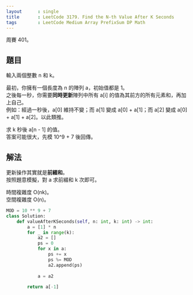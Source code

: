 ```yaml
---
layout      : single
title       : LeetCode 3179. Find the N-th Value After K Seconds
tags        : LeetCode Medium Array PrefixSum DP Math
---
```

周賽 401。

## 題目

輸入兩個整數 n 和 k。  

最初，你擁有一個長度為 n 的陣列 a，初始值都是 1。  
之後每一秒，你需要**同時更新**陣列中所有 a[i] 的值為其前方的所有元素和，再加上自己。  
例如：經過一秒後，a[0] 維持不變；而 a[1] 變成 a[0] + a[1]；而 a[2] 變成 a[0] + a[1] + a[2]。以此類推。  

求 k 秒後 a[n - 1] 的值。  
答案可能很大，先模 10^9 + 7 後回傳。  

## 解法

更新操作其實就是**前綴和**。  
按照題意模擬，對 a 求前綴和 k 次即可。  

時間複雜度 O(nk)。  
空間複雜度 O(n)。  

```python
MOD = 10 ** 9 + 7
class Solution:
    def valueAfterKSeconds(self, n: int, k: int) -> int:
        a = [1] * n
        for _ in range(k):
            a2 = []
            ps = 0
            for x in a:
                ps += x
                ps %= MOD
                a2.append(ps)
                
            a = a2
            
        return a[-1]
```
